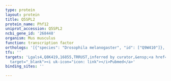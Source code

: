 ```yaml
---
type: protein
layout: protein
title: Q5SPL2
protein_name: Phf12
uniprot_accession: Q5SPL2
ncbi_gene_id: '268448'
organism: Mus musculus
function: transcription factor
orthologs: '[{"species": "Drosophila melanogaster", "id": ["Q9W410"]}, {"species": "Homo sapiens", "id": ["<a href=\"/protein/q96qt6\">Q96QT6</a>"]}, {"species": "Rattus norvegicus", "id": ["F1LM99"]}]'
tfs: ''
targets: 'Lgals4,Q8K419,16855,TRRUST,inferred by curator,&ensp;<a href="https://www.ncbi.nlm.nih.gov/pubmed/?term=11390640%5Buid%5D+OR+29087512%5Buid%5D"
  target="_blank"><i uk-icon="icon: link"></i>Pubmed</a>'
binding_sites: ''

---
```


